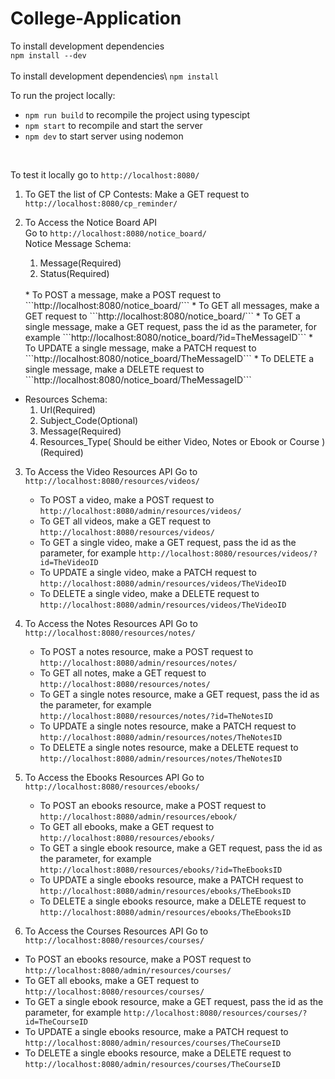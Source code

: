 # College-Application

To install development dependencies\
``` npm install --dev ```\
\
To install development dependencies\ 
``` npm install ```

To run the project locally:
- `npm run build` to recompile the project using typescipt
- `npm start` to recompile and start the server
- `npm dev` to start server using nodemon
<br>

To test it locally go to ```http://localhost:8080/```

1. To GET the list of CP Contests:
Make a GET request to ```http://localhost:8080/cp_reminder/```

2. To Access the Notice Board API \
    Go to ```http://localhost:8080/notice_board/```\
    Notice Message Schema:
    1. Message(Required)
    2. Status(Required)
     <br>
    * To POST a message, make a POST request to ```http://localhost:8080/notice_board/```
    * To GET all messages, make a GET request to ```http://localhost:8080/notice_board/```
    * To GET a single message, make a GET request, pass the id as the parameter, for example ```http://localhost:8080/notice_board/?id=TheMessageID```
    * To UPDATE a single message, make a PATCH request to ```http://localhost:8080/notice_board/TheMessageID```
    * To DELETE a single message, make a DELETE request to ```http://localhost:8080/notice_board/TheMessageID```

- Resources Schema: 
	1. Url(Required)
	2. Subject_Code(Optional)
	3. Message(Required)
	4. Resources_Type( Should be either Video, Notes or Ebook or Course )(Required)


3. To Access the Video Resources API 
    Go to ```http://localhost:8080/resources/videos/``` 
    * To POST a video, make a POST request to ```http://localhost:8080/admin/resources/videos/```
    * To GET all videos, make a GET request to ```http://localhost:8080/resources/videos/```
    * To GET a single video, make a GET request, pass the id as the parameter, for example ```http://localhost:8080/resources/videos/?id=TheVideoID```
    * To UPDATE a single video, make a PATCH request to ```http://localhost:8080/admin/resources/videos/TheVideoID```
    * To DELETE a single video, make a DELETE request to ```http://localhost:8080/admin/resources/videos/TheVideoID```

4. To Access the Notes Resources API 
    Go to ```http://localhost:8080/resources/notes/``` 
    * To POST a notes resource, make a POST request to ```http://localhost:8080/admin/resources/notes/```
    * To GET all notes, make a GET request to ```http://localhost:8080/resources/notes/```
    * To GET a single notes resource, make a GET request, pass the id as the parameter, for example ```http://localhost:8080/resources/notes/?id=TheNotesID```
    * To UPDATE a single notes resource, make a PATCH request to ```http://localhost:8080/admin/resources/notes/TheNotesID```
    * To DELETE a single notes resource, make a DELETE request to ```http://localhost:8080/admin/resources/notes/TheNotesID```

5. To Access the Ebooks Resources API 
    Go to ```http://localhost:8080/resources/ebooks/``` 
    * To POST an ebooks resource, make a POST request to ```http://localhost:8080/admin/resources/ebook/```
    * To GET all ebooks, make a GET request to ```http://localhost:8080/resources/ebooks/```
    * To GET a single ebook resource, make a GET request, pass the id as the parameter, for example ```http://localhost:8080/resources/ebooks/?id=TheEbooksID```
    * To UPDATE a single ebooks resource, make a PATCH request to ```http://localhost:8080/admin/resources/ebooks/TheEbooksID```
    * To DELETE a single ebooks resource, make a DELETE request to ```http://localhost:8080/admin/resources/ebooks/TheEbooksID```

6. To Access the Courses Resources API 
Go to ```http://localhost:8080/resources/courses/``` 
* To POST an ebooks resource, make a POST request to ```http://localhost:8080/admin/resources/courses/```
* To GET all ebooks, make a GET request to ```http://localhost:8080/resources/courses/```
* To GET a single ebook resource, make a GET request, pass the id as the parameter, for example ```http://localhost:8080/resources/courses/?id=TheCourseID```
* To UPDATE a single ebooks resource, make a PATCH request to ```http://localhost:8080/admin/resources/courses/TheCourseID```
* To DELETE a single ebooks resource, make a DELETE request to ```http://localhost:8080/admin/resources/courses/TheCourseID```
